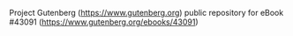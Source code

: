 Project Gutenberg (https://www.gutenberg.org) public repository for eBook #43091 (https://www.gutenberg.org/ebooks/43091)
